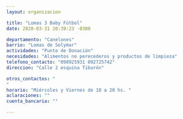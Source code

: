 ```yaml
---
layout: organizacion

title: "Lomas 3 Baby Fútbol"
date: 2020-03-31 20:39:23 -0300

departamento: "Canelones"
barrio: "Lomas de Solymar"
actividades: "Punto de Donación"
necesidades: "Alimentos no perecederos y productos de limpieza"
telefono_contacto: "098925931 092725742"
direccion: "Calle 2 esquina Tiburón"

otros_contactos: "
"
horario: "Miércoles y Viernes de 18 a 20 hs. "
aclaraciones: ""
cuenta_bancaria: ""

---
```

